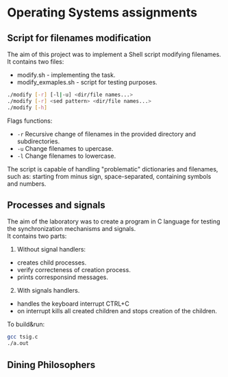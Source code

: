# Operating Systems assignments

## Script for filenames modification
The aim of this project was to implement a Shell script modifying filenames.
It contains two files:
- modify.sh - implementing the task.
- modify_exmaples.sh - script for testing purposes.

```sh
./modify [-r] [-l|-u] <dir/file names...>
./modify [-r] <sed pattern> <dir/file names...>
./modify [-h]
```

Flags functions:
- ```-r``` 
Recursive change of filenames in the provided directory and subdirectories.
- ```-u```
Change filenames to upercase.
- ```-l``` 
Change filenames to lowercase.

The script is capable of handling "problematic" dictionaries and filenames, such as: starting from minus sign, space-separated, containing symbols and numbers.

  
## Processes and signals

The aim of the laboratory was to create a program in C language for testing the synchronization mechanisms and signals.  
It contains two parts:  
1. Without signal handlers:  
- creates child processes.   
- verify correcteness of creation process.  
- prints corresponsind messages.  
2. With signals handlers.  
- handles the keyboard interrupt CTRL+C  
- on interrupt kills all created children and stops creation of the children.  
      
To build&run:
```sh
gcc tsig.c
./a.out
```
  
## Dining Philosophers
